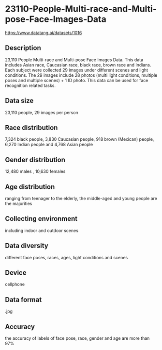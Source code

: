 # 23110-People-Multi-race-and-Multi-pose-Face-Images-Data
https://www.datatang.ai/datasets/1016

## Description
23,110 People Multi-race and Multi-pose Face Images Data. This data includes Asian race, Caucasian race, black race, brown race and Indians. Each subject were collected 29 images under different scenes and light conditions. The 29 images include 28 photos (multi light conditions, multiple poses and multiple scenes) + 1 ID photo. This data can be used for face recognition related tasks.

## Data size
23,110 people, 29 images per person

## Race distribution
7,324 black people, 3,830 Caucasian people, 918 brown (Mexican) people, 6,270 Indian people and 4,768 Asian people

## Gender distribution
12,480 males ,  10,630 females

## Age distribution
ranging from teenager to the elderly, the middle-aged and young people are the majorities

## Collecting environment
including indoor and outdoor scenes

## Data diversity
different face poses, races, ages, light conditions and scenes

## Device
cellphone

## Data format
.jpg

## Accuracy
the accuracy of labels of face pose, race, gender and age are more than 97%
